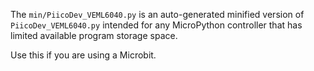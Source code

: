 The `min/PiicoDev_VEML6040.py` is an auto-generated minified version of `PiicoDev_VEML6040.py` intended for any MicroPython controller that has limited available program storage space.

Use this if you are using a Microbit.
